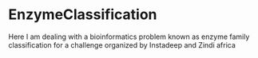 # EnzymeClassification
  Here I am dealing with a bioinformatics problem known as enzyme family classification for a challenge organized by Instadeep and Zindi africa
